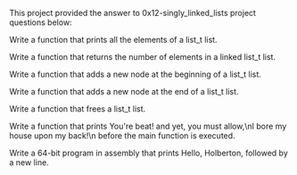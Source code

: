 This project provided the answer to 0x12-singly_linked_lists project questions below:

Write a function that prints all the elements of a list_t list.

Write a function that returns the number of elements in a linked list_t list.

Write a function that adds a new node at the beginning of a list_t list.

Write a function that adds a new node at the end of a list_t list.

Write a function that frees a list_t list.

Write a function that prints You're beat! and yet, you must allow,\nI bore my house upon my back!\n before the main function is executed.

Write a 64-bit program in assembly that prints Hello, Holberton, followed by a new line.
